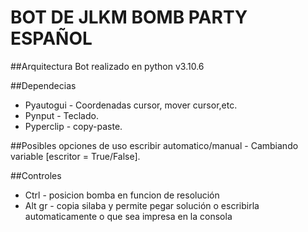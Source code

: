 # BOT DE JLKM BOMB PARTY ESPAÑOL

##Arquitectura
Bot realizado en python v3.10.6

##Dependecias
* Pyautogui - Coordenadas cursor, mover cursor,etc.
* Pynput - Teclado.
* Pyperclip - copy-paste.

##Posibles opciones de uso
escribir automatico/manual - Cambiando variable [escritor = True/False].

##Controles
* Ctrl - posicion bomba en funcion de resolución
* Alt gr - copia silaba y permite pegar solución o escribirla automaticamente o que sea impresa en la consola

